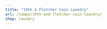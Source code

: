 ```yaml
---
title: "19th & Fletcher Coin Laundry"
url: /tampa/19th-and-fletcher-coin-laundry/
shop: laundry
---
```

